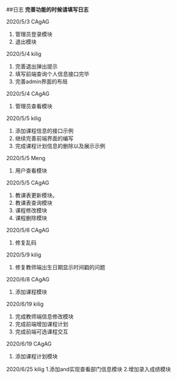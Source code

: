 ##日志
**完善功能的时候请填写日志**

2020/5/3 CAgAG 
1. 管理员登录模块
2. 退出模块

2020/5/4 kilig 
1. 完善退出弹出提示
2. 填写前端查询个人信息接口完毕
3. 完善admin界面的布局

2020/5/4 CAgAG 
1. 管理员查看模块


2020/5/5 kilig
1. 添加课程信息的接口示例
2. 继续完善前端界面的编写
3. 完成课程计划信息的删除以及展示示例


2020/5/5 Meng
1. 用户查看模块

2020/5/5 CAgAG
1. 教课表更新模块。
2. 教课表查询模块
3. 课程修改模块
4. 课程删除模块

2020/5/6 CAgAG
1. 修复乱码

2020/5/9 kilig
1. 修复教师端出生日期显示时间戳的问题

2020/6/8 CAgAG
1. 添加课程模块

2020/6/19 kilig
1. 完成教师端信息修改模块
2. 完成前端增加课程计划
3. 完成前端可选课程交互

2020/6/19 CAgAG
1. 添加课程计划模块

2020/6/25 kilig
1.添加and实现查看部门信息模块
2.增加录入成绩模块